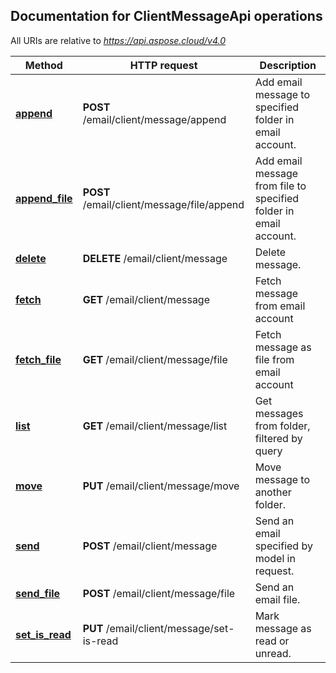 ## Documentation for ClientMessageApi operations

All URIs are relative to *https://api.aspose.cloud/v4.0*

Method | HTTP request | Description
------ | ------------ | -----------
[**append**](ClientMessageApi.md#append)| **POST** /email/client/message/append|Add email message to specified folder in email account.             
[**append_file**](ClientMessageApi.md#append_file)| **POST** /email/client/message/file/append|Add email message from file to specified folder in email account.             
[**delete**](ClientMessageApi.md#delete)| **DELETE** /email/client/message|Delete message.             
[**fetch**](ClientMessageApi.md#fetch)| **GET** /email/client/message|Fetch message from email account             
[**fetch_file**](ClientMessageApi.md#fetch_file)| **GET** /email/client/message/file|Fetch message as file from email account             
[**list**](ClientMessageApi.md#list)| **GET** /email/client/message/list|Get messages from folder, filtered by query             
[**move**](ClientMessageApi.md#move)| **PUT** /email/client/message/move|Move message to another folder.             
[**send**](ClientMessageApi.md#send)| **POST** /email/client/message|Send an email specified by model in request.             
[**send_file**](ClientMessageApi.md#send_file)| **POST** /email/client/message/file|Send an email file.             
[**set_is_read**](ClientMessageApi.md#set_is_read)| **PUT** /email/client/message/set-is-read|Mark message as read or unread.             
